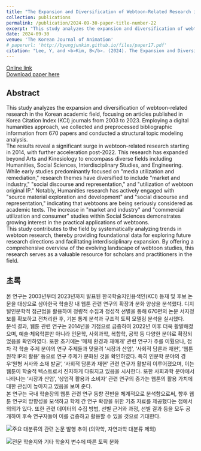 ```yaml
---
title: "The Expansion and Diversification of Webtoon-Related Research in the Korean Academic Field A Structural Topic Modeling Based on KCI Paper Bibliographic Data from 2003 to 2023<br>(한국 학술장 내 웹툰 관련 연구의 확장과 분화 KCI 논문 서지 데이터 기반 구조적 토픽 모델링 분석, 2003∼2023)"
collection: publications
permalink: /publication/2024-09-30-paper-title-number-22
excerpt: "This study analyzes the expansion and diversification of webtoon-related research in the Korean academic field, focusing on articles published in Korea Citation Index (KCI) journals from 2003 to 2023. Employing a digital humanities approach, we collected and preprocessed bibliographic information from 670 papers and conducted a structural topic modeling analysis."
date: 2024-09-30
venue: 'The Korean Journal of Animation'
# paperurl: 'http://byungjunkim.github.io/files/paper17.pdf'
citation: "Lee, Y, and <b>Kim, B</b>. (2024). The Expansion and Diversification of Webtoon-Related Research in the Korean Academic Field A Structural Topic Modeling Based on KCI Paper Bibliographic Data from 2003 to 2023. <i>The Korean Journal of Animation</i>, 20(3), 80–104. https://doi.org/10.51467/ASKO.2024.09.20.3.80"
---
```

[Online link](https://doi.org/10.51467/ASKO.2024.09.20.3.80)  
[Download paper here](http://byungjunkim.github.io/files/paper22.pdf)

## Abstract
This study analyzes the expansion and diversification of webtoon-related research in the Korean academic field, focusing on articles published in Korea Citation Index (KCI) journals from 2003 to 2023. Employing a digital humanities approach, we collected and preprocessed bibliographic information from 670 papers and conducted a structural topic modeling analysis.  
The results reveal a significant surge in webtoon-related research starting in 2014, with further acceleration post-2022. This research has expanded beyond Arts and Kinesiology to encompass diverse fields including Humanities, Social Sciences, Interdisciplinary Studies, and Engineering. While early studies predominantly focused on "media utilization and remediation," research themes have diversified to include "market and industry," "social discourse and representation," and "utilization of webtoon original IP." Notably, Humanities research has actively engaged with "source material exploration and development" and "social discourse and representation," indicating that webtoons are being seriously considered as academic texts. The increase in "market and industry" and "commercial utilization and consumer" studies within Social Sciences demonstrates growing interest in the practical applications of webtoons.  
This study contributes to the field by systematically analyzing trends in webtoon research, thereby providing foundational data for exploring future research directions and facilitating interdisciplinary expansion. By offering a comprehensive overview of the evolving landscape of webtoon studies, this research serves as a valuable resource for scholars and practitioners in the field.

## 초록
본 연구는 2003년부터 2023년까지 발표된 한국학술지인용색인(KCI) 등재 및 후보 논문을 대상으로 삼아한국 학술장 내 웹툰 관련 연구의 확장과 분화 양상을 분석했다. 디지털인문학적 접근법을 활용하여 정량적 수집과 정성적 선별을 통해 670편의 논문 서지정보를 확보하고 전처리한 후, 기본 통계 분석과 구조적 토픽 모델링 분석을 실시했다.  
분석 결과, 웹툰 관련 연구는 2014년을 기점으로 급증하여 2022년 이후 더욱 활발해졌으며, 예술·체육학뿐만 아니라 인문학, 사회과학, 복합학, 공학 등 다양한 분야로 확장되었음을 확인하였다. 또한 초기에는 ‘매체 환경과 재매개’ 관련 연구가 주를 이뤘으나, 점차 각 학술 주제 분야의 연구 주제들과 맞물려 ‘시장과 산업’, ‘사회적 담론과 재현’, ‘웹툰 원작 IP의 활용’ 등으로 연구 주제가 분화된 것을 확인하였다. 특히 인문학 분야의 경우‘원형 서사와 소재 발굴’, ‘사회적 담론과 재현’ 관련 연구가 활발히 이루어졌으며, 이는 웹툰이 학술적 텍스트로서 진지하게 다뤄지고 있음을 시사한다. 또한 사회과학 분야에서 나타나는 ‘시장과 산업’, ‘상업적 활용과 소비자’ 관련 연구의 증가는 웹툰의 활용 가치에 대한 관심이 높아지고 있음을 보여 준다.  
본 연구는 국내 학술장의 웹툰 관련 연구 동향 전반을 체계적으로 분석함으로써, 향후 웹툰 연구의 방향성을 모색하고 학제 간 연구 확장을 위한 기초 자료를 제공했다는 점에서 의의가 있다. 또한 관련 데이터의 수집 방법, 선별 근거와 과정, 선별 결과 등을 모두 공개하여 후속 연구자들이 이를 검증하고 활용할 수 있을 것으로 기대한다.

![주요 대분류의 관련 논문 발행 추이 (의약학, 자연과학 대분류 제외)](http://byungjunkim.github.io/files/figures/paper22_fig1.png "주요 대분류의 관련 논문 발행 추이 (의약학, 자연과학 대분류 제외)")  

![전문 학술지와 기타 학술지 변수에 따른 토픽 분화](http://byungjunkim.github.io/files/figures/paper22_fig2.jpg "전문 학술지와 기타 학술지 변수에 따른 토픽 분화")